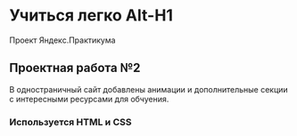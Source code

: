 # Учиться легко Alt-H1
Проект Яндекс.Практикума
## Проектная работа №2
В одностраничный сайт добавлены анимации и дополнительные секции с интересными ресурсами для обчуения.
### Используется HTML и CSS


